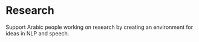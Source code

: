 # Research
Support Arabic people working on research by creating an environment for ideas in NLP and speech. 
